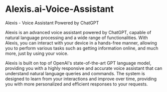 # Alexis.ai-Voice-Assistant
Alexis - Voice Assistant Powered by ChatGPT

Alexis is an advanced voice assistant powered by ChatGPT, capable of natural language processing and a wide range of functionalities. With Alexis, you can interact with your device in a hands-free manner, allowing you to perform various tasks such as getting information online, and much more, just by using your voice.

Alexis is built on top of OpenAI's state-of-the-art GPT language model, providing you with a highly responsive and accurate voice assistant that can understand natural language queries and commands. The system is designed to learn from your interactions and improve over time, providing you with more personalized and efficient responses to your requests.
